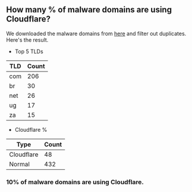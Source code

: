 ## How many % of malware domains are using Cloudflare?


We downloaded the malware domains from [here](https://urlhaus.abuse.ch) and filter out duplicates.
Here's the result.


[//]: # (start replacement)


- Top 5 TLDs

| TLD | Count |
| --- | --- |
| com | 206 |
| br | 30 |
| net | 26 |
| ug | 17 |
| za | 15 |


- Cloudflare %

| Type | Count |
| --- | --- |
| Cloudflare | 48 |
| Normal | 432 |


### 10% of malware domains are using Cloudflare.